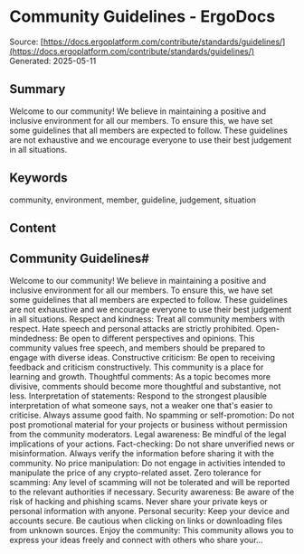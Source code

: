 # Community Guidelines - ErgoDocs
Source: [https://docs.ergoplatform.com/contribute/standards/guidelines/](https://docs.ergoplatform.com/contribute/standards/guidelines/)
Generated: 2025-05-11

## Summary
Welcome to our community! We believe in maintaining a positive and inclusive environment for all our members. To ensure this, we have set some guidelines that all members are expected to follow. These guidelines are not exhaustive and we encourage everyone to use their best judgement in all situations.

## Keywords
community, environment, member, guideline, judgement, situation

## Content
## Community Guidelines#
Welcome to our community! We believe in maintaining a positive and inclusive environment for all our members. To ensure this, we have set some guidelines that all members are expected to follow. These guidelines are not exhaustive and we encourage everyone to use their best judgement in all situations.
Respect and kindness: Treat all community members with respect. Hate speech and personal attacks are strictly prohibited.
Open-mindedness: Be open to different perspectives and opinions. This community values free speech, and members should be prepared to engage with diverse ideas.
Constructive criticism: Be open to receiving feedback and criticism constructively. This community is a place for learning and growth.
Thoughtful comments: As a topic becomes more divisive, comments should become more thoughtful and substantive, not less.
Interpretation of statements: Respond to the strongest plausible interpretation of what someone says, not a weaker one that's easier to criticise. Always assume good faith.
No spamming or self-promotion: Do not post promotional material for your projects or business without permission from the community moderators.
Legal awareness: Be mindful of the legal implications of your actions. 
Fact-checking: Do not share unverified news or misinformation. Always verify the information before sharing it with the community.
No price manipulation: Do not engage in activities intended to manipulate the price of any crypto-related asset.
Zero tolerance for scamming: Any level of scamming will not be tolerated and will be reported to the relevant authorities if necessary.
Security awareness: Be aware of the risk of hacking and phishing scams. Never share your private keys or personal information with anyone.
Personal security: Keep your device and accounts secure. Be cautious when clicking on links or downloading files from unknown sources.
Enjoy the community: This community allows you to express your ideas freely and connect with others who share your...

